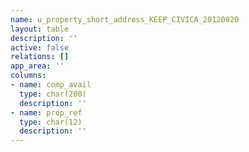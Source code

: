 ```yaml
---
name: u_property_short_address_KEEP_CIVICA_20120920
layout: table
description: ''
active: false
relations: []
app_area: ''
columns:
- name: comp_avail
  type: char(200)
  description: ''
- name: prop_ref
  type: char(12)
  description: ''
---
```


